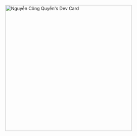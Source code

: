 <a href="https://app.daily.dev/congquyen99"><img src="https://api.daily.dev/devcards/e5687d2242614906b6a03d658a72304a.png?r=uey" width="400" alt="Nguyễn Công Quyền's Dev Card"/></a>
